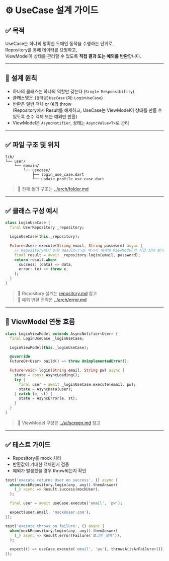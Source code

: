 # ⚙️ UseCase 설계 가이드

## ✅ 목적

UseCase는 하나의 명확한 도메인 동작을 수행하는 단위로,  
Repository를 통해 데이터를 요청하고,  
ViewModel이 상태를 관리할 수 있도록 **직접 결과 또는 예외를 반환**합니다.

---

## 🧱 설계 원칙

- 하나의 클래스는 하나의 역할만 갖는다 (`Single Responsibility`)
- 클래스명은 `{동작명}UseCase` (예: `LoginUseCase`)
- 반환은 일반 객체 or 예외 throw  
  (Repository에서 Result<T>를 해제하고, UseCase는 ViewModel이 상태를 만들 수 있도록 순수 객체 또는 예외만 반환)
- ViewModel은 `AsyncNotifier`, 상태는 `AsyncValue<T>`로 관리

---

## ✅ 파일 구조 및 위치

```
lib/
└── user/
    └── domain/
        └── usecase/
            ├── login_use_case.dart
            └── update_profile_use_case.dart
```

> 📎 전체 폴더 구조는 [../arch/folder.md](../arch/folder.md)

---

## ✅ 클래스 구성 예시

```dart
class LoginUseCase {
  final UserRepository _repository;

  LoginUseCase(this._repository);

  Future<User> execute(String email, String password) async {
    // Repository에서 받은 Result<T>는 여기서 해제해 ViewModel이 직접 상태 분기를 하도록 한다.
    final result = await _repository.login(email, password);
    return result.when(
      success: (data) => data,
      error: (e) => throw e,
    );
  }
}
```

> 📎 Repository 설계는 [repository.md](repository.md) 참고  
> 📎 예외 변환 전략은 [../arch/error.md](../arch/error.md)

---

## 📌 ViewModel 연동 흐름

```dart
class LoginViewModel extends AsyncNotifier<User> {
  final LoginUseCase _loginUseCase;

  LoginViewModel(this._loginUseCase);

  @override
  FutureOr<User> build() => throw UnimplementedError();

  Future<void> login(String email, String pw) async {
    state = const AsyncLoading();
    try {
      final user = await _loginUseCase.execute(email, pw);
      state = AsyncData(user);
    } catch (e, st) {
      state = AsyncError(e, st);
    }
  }
}
```

> 📎 ViewModel 구성은 [../ui/screen.md](../ui/screen.md) 참고

---

## ✅ 테스트 가이드

- Repository를 mock 처리
- 반환값이 기대한 객체인지 검증
- 예외가 발생했을 경우 throw되는지 확인

```dart
test('execute returns User on success', () async {
  when(mockRepository.login(any, any)).thenAnswer(
    (_) async => Result.success(mockUser),
  );

  final user = await useCase.execute('email', 'pw');

  expect(user.email, 'mock@user.com');
});

test('execute throws on failure', () async {
  when(mockRepository.login(any, any)).thenAnswer(
    (_) async => Result.error(Failure('로그인 실패')),
  );

  expect(() => useCase.execute('email', 'pw'), throwsA(isA<Failure>()));
});
```